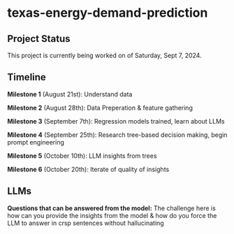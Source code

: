 # texas-energy-demand-prediction

## Project Status
This project is currently being worked on of Saturday, Sept 7, 2024.

## Timeline
**Milestone 1** (August 21st): Understand data

**Milestone 2** (August 28th): Data Preperation & feature gathering

**Milestone 3** (September 7th): Regression models trained, learn about LLMs

**Milestone 4** (September 25th): Research tree-based decision making, begin prompt engineering

**Milestone 5** (October 10th): LLM insights from trees

**Milestone 6** (October 20th): Iterate of quality of insights

## LLMs
**Questions that can be answered from the model:** The challenge here is how can you provide the insights from the model & how do you force the LLM to answer in crsp sentences without hallucinating
